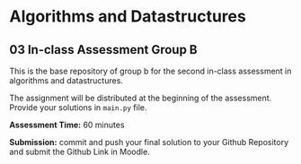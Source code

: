 # Algorithms and Datastructures
## 03 In-class Assessment Group B
This is the base repository of group b for the second in-class assessment in algorithms and datastructures.


The assignment will be distributed at the beginning of the assessment. Provide your solutions in ``main.py`` file. 

**Assessment Time:** 60 minutes

**Submission:** commit and push your final solution to your Github Repository and submit the Github Link in Moodle.